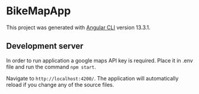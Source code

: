 # BikeMapApp

This project was generated with [Angular CLI](https://github.com/angular/angular-cli) version 13.3.1.

## Development server

In order to run application a google maps API key is required. Place it in .env file and run the command `npm start`.

Navigate to `http://localhost:4200/`. The application will automatically reload if you change any of the source files.
